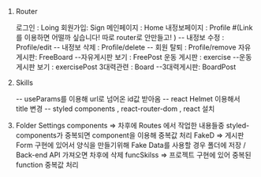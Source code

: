 1. Router

   로그인 : Loing
   회원가입: Sign
   메인페이지 : Home
   내정보페이지 : Profile #(Link를 이용하면 어떨까 싶습니다! 따로 router로 안만들고! )
   -- 내정보 수정 : Profile/edit
   -- 내정보 삭제 : Profile/delete
   -- 회원 탈퇴 : Profile/remove
   자유 게시판: FreeBoard
   --자유게시판 보기 : FreePost
   운동 게시판 : exercise
   --운동게시판 보기 : exercisePost
   3대력관련 : Board
   --3대력게시판: BoardPost

2. Skills

   -- useParams를 이용해 url로 넘어온 id값 받아옴
   -- react Helmet 이용해서 title 변경
   -- styled components , react-router-dom , react 설치

3. Folder Settings
   components => 차후에 Routes 에서 작업한 내용들중 styled-components가 중복되면 component을 이용해 중복값 처리
   FakeD => 게시판 Form 구현에 있어서 양식을 만들기위해 Fake Data를 사용할 경우 폴더에 저장 / Back-end API 가져오면 차후에 삭제
   funcSkilss => 프로젝트 구현에 있어 중복된 function 중복값 처리
